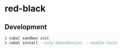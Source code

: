 # red-black

## Development

```Haskell
$ cabal sandbox init
$ cabal install --only-dependencies  --enable-tests
```
